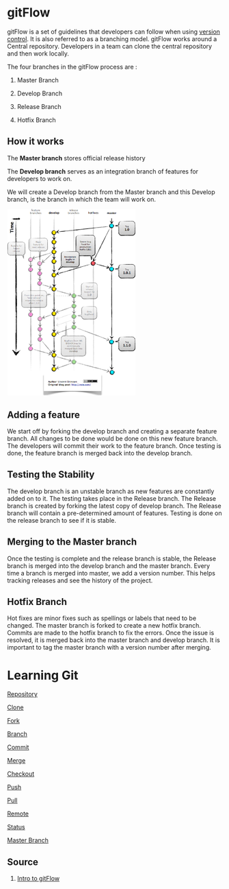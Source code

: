 # gitFlow

gitFlow is a set of guidelines that developers can follow when using [version control](https://git-scm.com/book/en/v2/Getting-Started-About-Version-Control). It is also referred to as a branching model. gitFlow works around a Central repository. Developers in a team can clone the central repository and then work locally. 

The four branches in the gitFlow process are :

1. Master Branch

2. Develop Branch

3. Release Branch

4. Hotfix Branch

## How it works

The **Master branch** stores official release history

The **Develop branch** serves as an integration branch of features for developers to work on.

We will create a Develop branch from the Master branch and this Develop branch, is the branch in which the team will work on.

<img src="Screenshots/gitFlow.png" width="300">

## Adding a feature

We start off by forking the develop branch and creating a separate feature branch. All changes to be done would be done on this new feature branch.
The developers will commit their work to the feature branch. Once testing is done, the feature branch is merged back into the develop branch.

## Testing the Stability

The develop branch is an unstable branch as new features are constantly added on to it. The testing takes place in the Release branch.
The Release branch is created by forking the latest copy of develop branch. The Release branch will contain a pre-determined amount of features. Testing is done on the release branch to see if it is stable.

## Merging to the Master branch

Once the testing is complete and the release branch is stable, the Release branch is merged into the develop branch and the master branch. Every time a branch is merged into master, we add a version number. This helps  tracking releases and see the history of the project.

## Hotfix Branch

Hot fixes are minor fixes such as spellings or labels that need to be changed. The master branch is forked to create a new hotfix branch. Commits are made to the hotfix branch to fix the errors. Once the issue is resolved, it is merged back into the master branch and develop branch. It is important to tag the master branch with a version number after merging.

# Learning Git

[Repository](repository.md)

[Clone](clone.md)

[Fork](fork.md)

[Branch](branch.md)

[Commit](commit.md)

[Merge](merge.md)

[Checkout](checkout.md)

[Push](push.md)

[Pull](pull.md)

[Remote](remote.md)

[Status](status.md)

[Master Branch](masterbranch.md)

## Source

1. [Intro to gitFlow](https://datasift.github.io/gitflow/IntroducingGitFlow.html)
